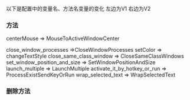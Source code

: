 以下是配置中的变量名、方法名变量的变化
左边为V1 右边为V2



### 方法
centerMouse => MouseToActiveWindowCenter

close_window_processes =>CloseWindowProcesses 
setColor => changeTextStyle
close_same_class_window => CloseSameClassWindows 
set_window_position_and_size => SetWindowPositionAndSize
launch_multiple => LaunchMultiple
activate_it_by_hotkey_or_run => ProcessExistSendKeyOrRun
wrap_selected_text => WrapSelectedText




### 删除方法